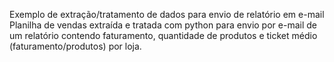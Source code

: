 Exemplo de extração/tratamento de dados para envio de relatório em e-mail
Planilha de vendas extraída e tratada com python para envio por e-mail de um relatório contendo faturamento, quantidade de produtos e ticket médio (faturamento/produtos) por loja.
